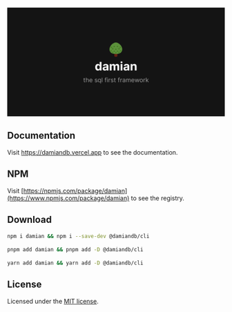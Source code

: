 [![damian](./assets/banner.png "damian")](https://damiandb.vercel.app)

## Documentation

Visit https://damiandb.vercel.app to see the documentation.

## NPM

Visit [https://npmjs.com/package/damian](https://www.npmjs.com/package/damian) to see the registry.

## Download

```bash
npm i damian && npm i --save-dev @damiandb/cli
```

```bash
pnpm add damian && pnpm add -D @damiandb/cli
```

```bash
yarn add damian && yarn add -D @damiandb/cli
```

## License

Licensed under the [MIT license](https://github.com/Fgc17/fatima/blob/fatima/LICENSE).
